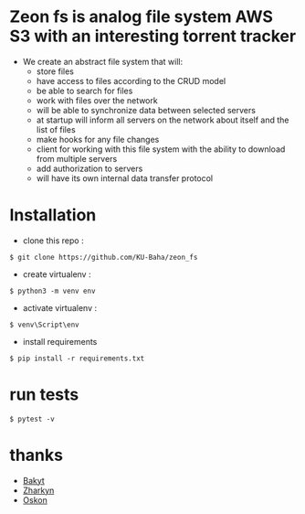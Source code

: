 # Zeon fs is analog file system AWS S3 with an interesting torrent tracker
- We create an abstract file system that will:
  - store files
  - have access to files according to the CRUD model
  - be able to search for files
  - work with files over the network
  - will be able to synchronize data between selected servers
  - at startup will inform all servers on the network about itself and the list of files
  - make hooks for any file changes
  - client for working with this file system with the ability to download from multiple servers
  - add authorization to servers
  - will have its own internal data transfer protocol


# Installation
- clone this repo :
```
$ git clone https://github.com/KU-Baha/zeon_fs
```
- create virtualenv :
```
$ python3 -m venv env
```
- activate virtualenv :
 ```
 $ venv\Script\env
 ```
- install requirements
```
$ pip install -r requirements.txt
```
 
# run tests
```
$ pytest -v
```
# thanks 
- <a href="https://github.com/ShairbekovBakyt">Bakyt</a>
- <a href="https://github.com/Zharkyn20">Zharkyn</a>
- <a href="https://github.com/Oskon909">Oskon</a>